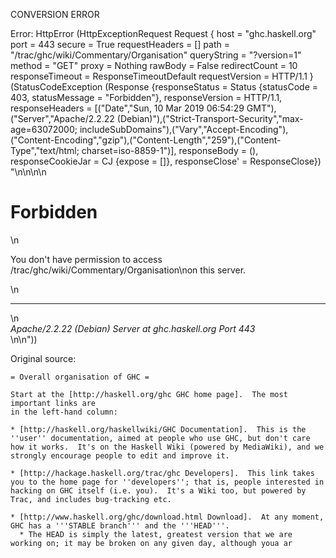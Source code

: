 CONVERSION ERROR

Error: HttpError (HttpExceptionRequest Request {
  host                 = "ghc.haskell.org"
  port                 = 443
  secure               = True
  requestHeaders       = []
  path                 = "/trac/ghc/wiki/Commentary/Organisation"
  queryString          = "?version=1"
  method               = "GET"
  proxy                = Nothing
  rawBody              = False
  redirectCount        = 10
  responseTimeout      = ResponseTimeoutDefault
  requestVersion       = HTTP/1.1
}
 (StatusCodeException (Response {responseStatus = Status {statusCode = 403, statusMessage = "Forbidden"}, responseVersion = HTTP/1.1, responseHeaders = [("Date","Sun, 10 Mar 2019 06:54:29 GMT"),("Server","Apache/2.2.22 (Debian)"),("Strict-Transport-Security","max-age=63072000; includeSubDomains"),("Vary","Accept-Encoding"),("Content-Encoding","gzip"),("Content-Length","259"),("Content-Type","text/html; charset=iso-8859-1")], responseBody = (), responseCookieJar = CJ {expose = []}, responseClose' = ResponseClose}) "<!DOCTYPE HTML PUBLIC \"-//IETF//DTD HTML 2.0//EN\">\n<html><head>\n<title>403 Forbidden</title>\n</head><body>\n<h1>Forbidden</h1>\n<p>You don't have permission to access /trac/ghc/wiki/Commentary/Organisation\non this server.</p>\n<hr>\n<address>Apache/2.2.22 (Debian) Server at ghc.haskell.org Port 443</address>\n</body></html>\n"))

Original source:

```trac
= Overall organisation of GHC =

Start at the [http://haskell.org/ghc GHC home page].  The most important links are
in the left-hand column:

* [http://haskell.org/haskellwiki/GHC Documentation].  This is the ''user'' documentation, aimed at people who use GHC, but don't care how it works.  It's on the Haskell Wiki (powered by MediaWiki), and we strongly encourage people to edit and improve it.

* [http://hackage.haskell.org/trac/ghc Developers].  This link takes you to the home page for ''developers''; that is, people interested in hacking on GHC itself (i.e. you).  It's a Wiki too, but powered by Trac, and includes bug-tracking etc.

* [http://www.haskell.org/ghc/download.html Download].  At any moment, GHC has a '''STABLE branch''' and the '''HEAD'''.
  * The HEAD is simply the latest, greatest version that we are working on; it may be broken on any given day, although youa ar
```
